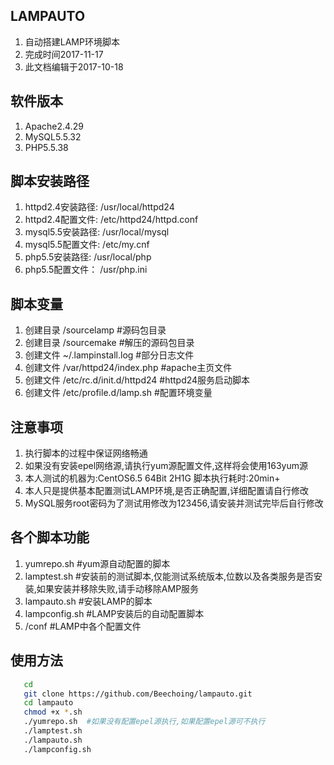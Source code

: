## LAMPAUTO
1. 自动搭建LAMP环境脚本
2. 完成时间2017-11-17
3. 此文档编辑于2017-10-18

## 软件版本
1. Apache2.4.29  
2. MySQL5.5.32  
3. PHP5.5.38

## 脚本安装路径
1. httpd2.4安装路径: /usr/local/httpd24
2. httpd2.4配置文件: /etc/httpd24/httpd.conf
3. mysql5.5安装路径: /usr/local/mysql
4. mysql5.5配置文件: /etc/my.cnf
5. php5.5安装路径:   /usr/local/php
6. php5.5配置文件：  /usr/php.ini  

## 脚本变量
1. 创建目录 /sourcelamp             #源码包目录
2. 创建目录 /sourcemake             #解压的源码包目录
3. 创建文件 ~/.lampinstall.log      #部分日志文件 
4. 创建文件 /var/httpd24/index.php  #apache主页文件
5. 创建文件 /etc/rc.d/init.d/httpd24 #httpd24服务启动脚本
6. 创建文件 /etc/profile.d/lamp.sh  #配置环境变量

## 注意事项
1. 执行脚本的过程中保证网络畅通
2. 如果没有安装epel网络源,请执行yum源配置文件,这样将会使用163yum源
3. 本人测试的机器为:CentOS6.5 64Bit 2H1G 脚本执行耗时:20min+
4. 本人只是提供基本配置测试LAMP环境,是否正确配置,详细配置请自行修改
5. MySQL服务root密码为了测试用修改为123456,请安装并测试完毕后自行修改

## 各个脚本功能
1. yumrepo.sh   #yum源自动配置的脚本
2. lamptest.sh  #安装前的测试脚本,仅能测试系统版本,位数以及各类服务是否安装,如果安装并移除失败,请手动移除AMP服务
3. lampauto.sh  #安装LAMP的脚本
4. lampconfig.sh #LAMP安装后的自动配置脚本
5. /conf        #LAMP中各个配置文件

## 使用方法
```bash
   cd
   git clone https://github.com/Beechoing/lampauto.git
   cd lampauto
   chmod +x *.sh
   ./yumrepo.sh  #如果没有配置epel源执行,如果配置epel源可不执行
   ./lamptest.sh
   ./lampauto.sh
   ./lampconfig.sh
```



